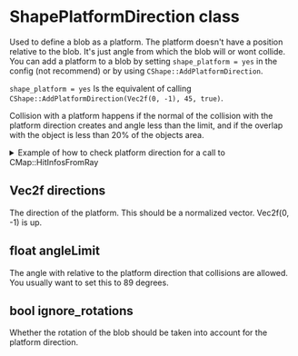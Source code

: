 # ShapePlatformDirection class
Used to define a blob as a platform. The platform doesn't have a position relative to the blob. It's just angle from which the blob will or wont collide.
You can add a platform to a blob by setting `shape_platform = yes` in the config (not recommend) or by using `CShape::AddPlatformDirection`.

`shape_platform = yes` Is the equivalent of calling `CShape::AddPlatformDirection(Vec2f(0, -1), 45, true)`.

Collision with a platform happens if the normal of the collision with the platform direction creates and angle less than the limit, and if the overlap with the object is less than 20% of the objects area.

<details>
<summary>Example of how to check platform direction for a call to CMap::HitInfosFromRay</summary>

```as
...
CBlob@ b = hits[i].blob;
if (blob !is null && blob.isPlatform())
{
    ShapePlatformDirection@ platform = blob.getShape().getPlatformDirection(0);
    // rotate platform direction
    Vec2f platformDirection = platform.direction;
    if (!platform.ignore_rotations)
    {
        platformDirection.RotateBy(b.getAngleDegrees());
    }

    if (Maths::Abs(platformDirection.AngleWith(rayDirection)) < platform.angleLimit)
    {
        print("the ray collided with a platform!");
    }

}
```

The above code is almost exactly what the engine does internally for collisions except with the collision normal.

</details>


## Vec2f directions
The direction of the platform. This should be a normalized vector. Vec2f(0, -1) is up.

## float angleLimit
The angle with relative to the platform direction that collisions are allowed. You usually want to set this to 89 degrees.

## bool ignore_rotations
Whether the rotation of the blob should be taken into account for the platform direction.
